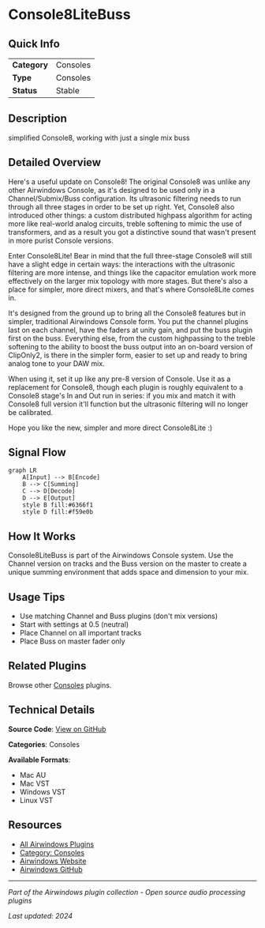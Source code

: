 # Console8LiteBuss



## Quick Info

| | |
|---|---|
| **Category** | Consoles |
| **Type** | Consoles |
| **Status** | Stable |

## Description

simplified Console8, working with just a single mix buss

## Detailed Overview

Here's a useful update on Console8! The original Console8 was unlike any other Airwindows Console, as it's designed to be used only in a Channel/Submix/Buss configuration. Its ultrasonic filtering needs to run through all three stages in order to be set up right. Yet, Console8 also introduced other things: a custom distributed highpass algorithm for acting more like real-world analog circuits, treble softening to mimic the use of transformers, and as a result you got a distinctive sound that wasn't present in more purist Console versions.

Enter Console8Lite! Bear in mind that the full three-stage Console8 will still have a slight edge in certain ways: the interactions with the ultrasonic filtering are more intense, and things like the capacitor emulation work more effectively on the larger mix topology with more stages. But there's also a place for simpler, more direct mixers, and that's where Console8Lite comes in.

It's designed from the ground up to bring all the Console8 features but in simpler, traditional Airwindows Console form. You put the channel plugins last on each channel, have the faders at unity gain, and put the buss plugin first on the buss. Everything else, from the custom highpassing to the treble softening to the ability to boost the buss output into an on-board version of ClipOnly2, is there in the simpler form, easier to set up and ready to bring analog tone to your DAW mix.

When using it, set it up like any pre-8 version of Console. Use it as a replacement for Console8, though each plugin is roughly equivalent to a Console8 stage's In and Out run in series: if you mix and match it with Console8 full version it'll function but the ultrasonic filtering will no longer be calibrated.

Hope you like the new, simpler and more direct Console8Lite :)

## Signal Flow

```mermaid
graph LR
    A[Input] --> B[Encode]
    B --> C[Summing]
    C --> D[Decode]
    D --> E[Output]
    style B fill:#6366f1
    style D fill:#f59e0b
```

## How It Works

Console8LiteBuss is part of the Airwindows Console system. Use the Channel version on tracks and the Buss version on the master to create a unique summing environment that adds space and dimension to your mix.

## Usage Tips

- Use matching Channel and Buss plugins (don't mix versions)
- Start with settings at 0.5 (neutral)
- Place Channel on all important tracks
- Place Buss on master fader only


## Related Plugins

Browse other [Consoles](../categories/consoles.md) plugins.


## Technical Details

**Source Code**: [View on GitHub](https://github.com/airwindows/airwindows/tree/master/plugins/LinuxVST/src/Console8LiteBuss)

**Categories**: Consoles

**Available Formats**:
- Mac AU
- Mac VST
- Windows VST
- Linux VST

## Resources

- [All Airwindows Plugins](../../README.md)
- [Category: Consoles](../categories/consoles.md)
- [Airwindows Website](https://www.airwindows.com)
- [Airwindows GitHub](https://github.com/airwindows/airwindows)

---

*Part of the Airwindows plugin collection - Open source audio processing plugins*

*Last updated: 2024*
